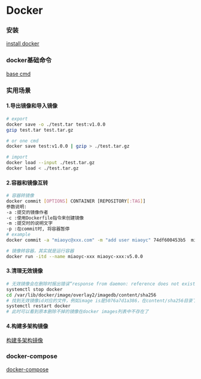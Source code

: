 Docker
=

### 安装
[install docker](Install.md)

### docker基础命令
[base cmd](base.md)

### 实用场景
#### 1.导出镜像和导入镜像
```bash
# export
docker save -o ./test.tar test:v1.0.0
gzip test.tar test.tar.gz

# or one cmd
docker save test:v1.0.0 | gzip > ./test.tar.gz

# import 
docker load --input ./test.tar.gz
docker load < ./test.tar.gz
```

#### 2.容器和镜像互转
```bash
# 容器转镜像
docker commit [OPTIONS] CONTAINER [REPOSITORY[:TAG]]
参数说明:
-a :提交的镜像作者
-c :使用Dockerfile指令来创建镜像
-m :提交时的说明文字
-p :在commit时, 将容器暂停
# example
docker commit -a "miaoyc@xxx.com" -m "add user miaoyc" 74df600453b5  miaoyc-xxx:v5.0.0

# 镜像转容器，其实就是运行容器
docker run -itd --name miaoyc-xxx miaoyc-xxx:v5.0.0
```

#### 3.清理无效镜像
```bash
# 无效镜像会在删除时报出错误“response from daemon: reference does not exist”
systemctl stop docker
cd /var/lib/docker/image/overlay2/imagedb/content/sha256
# 找到无效镜像id对应的文件，例如image is是5076a7d1a386，在content/sha256目录下会存在5076a7d1a386开头的文件，删掉即可
systemctl restart docker
# 此时可以看到原本删除不掉的镜像在docker images列表中不存在了
```

#### 4.构建多架构镜像
[构建多架构镜像](../Test/build-multi-arch-docker-image.md)

### docker-compose
[docker-compose](./docker-compose.md)

